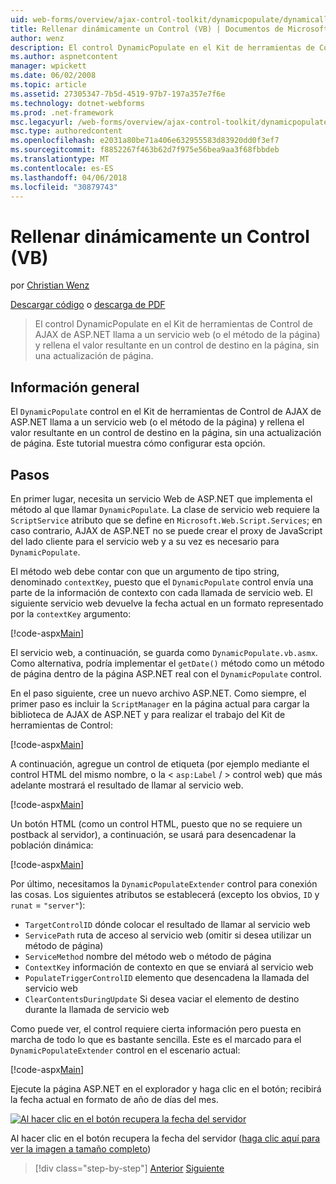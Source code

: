 ```yaml
---
uid: web-forms/overview/ajax-control-toolkit/dynamicpopulate/dynamically-populating-a-control-vb
title: Rellenar dinámicamente un Control (VB) | Documentos de Microsoft
author: wenz
description: El control DynamicPopulate en el Kit de herramientas de Control de AJAX de ASP.NET llama a un servicio web (o el método de la página) y rellena el valor resultante en un control de destino en t...
ms.author: aspnetcontent
manager: wpickett
ms.date: 06/02/2008
ms.topic: article
ms.assetid: 27305347-7b5d-4519-97b7-197a357e7f6e
ms.technology: dotnet-webforms
ms.prod: .net-framework
msc.legacyurl: /web-forms/overview/ajax-control-toolkit/dynamicpopulate/dynamically-populating-a-control-vb
msc.type: authoredcontent
ms.openlocfilehash: e2031a80be71a406e632955583d83920dd0f3ef7
ms.sourcegitcommit: f8852267f463b62d7f975e56bea9aa3f68fbbdeb
ms.translationtype: MT
ms.contentlocale: es-ES
ms.lasthandoff: 04/06/2018
ms.locfileid: "30879743"
---
```

<a name="dynamically-populating-a-control-vb"></a>Rellenar dinámicamente un Control (VB)
====================
por [Christian Wenz](https://github.com/wenz)

[Descargar código](http://download.microsoft.com/download/d/8/f/d8f2f6f9-1b7c-46ad-9252-e1fc81bdea3e/dynamicpopulate0.vb.zip) o [descarga de PDF](http://download.microsoft.com/download/b/6/a/b6ae89ee-df69-4c87-9bfb-ad1eb2b23373/dynamicpopulate0VB.pdf)

> El control DynamicPopulate en el Kit de herramientas de Control de AJAX de ASP.NET llama a un servicio web (o el método de la página) y rellena el valor resultante en un control de destino en la página, sin una actualización de página.


## <a name="overview"></a>Información general

El `DynamicPopulate` control en el Kit de herramientas de Control de AJAX de ASP.NET llama a un servicio web (o el método de la página) y rellena el valor resultante en un control de destino en la página, sin una actualización de página. Este tutorial muestra cómo configurar esta opción.

## <a name="steps"></a>Pasos

En primer lugar, necesita un servicio Web de ASP.NET que implementa el método al que llamar `DynamicPopulate`. La clase de servicio web requiere la `ScriptService` atributo que se define en `Microsoft.Web.Script.Services`; en caso contrario, AJAX de ASP.NET no se puede crear el proxy de JavaScript del lado cliente para el servicio web y a su vez es necesario para `DynamicPopulate`.

El método web debe contar con que un argumento de tipo string, denominado `contextKey`, puesto que el `DynamicPopulate` control envía una parte de la información de contexto con cada llamada de servicio web. El siguiente servicio web devuelve la fecha actual en un formato representado por la `contextKey` argumento:

[!code-aspx[Main](dynamically-populating-a-control-vb/samples/sample1.aspx)]

El servicio web, a continuación, se guarda como `DynamicPopulate.vb.asmx`. Como alternativa, podría implementar el `getDate()` método como un método de página dentro de la página ASP.NET real con el `DynamicPopulate` control.

En el paso siguiente, cree un nuevo archivo ASP.NET. Como siempre, el primer paso es incluir la `ScriptManager` en la página actual para cargar la biblioteca de AJAX de ASP.NET y para realizar el trabajo del Kit de herramientas de Control:

[!code-aspx[Main](dynamically-populating-a-control-vb/samples/sample2.aspx)]

A continuación, agregue un control de etiqueta (por ejemplo mediante el control HTML del mismo nombre, o la &lt; `asp:Label`  / &gt; control web) que más adelante mostrará el resultado de llamar al servicio web.

[!code-aspx[Main](dynamically-populating-a-control-vb/samples/sample3.aspx)]

Un botón HTML (como un control HTML, puesto que no se requiere un postback al servidor), a continuación, se usará para desencadenar la población dinámica:

[!code-aspx[Main](dynamically-populating-a-control-vb/samples/sample4.aspx)]

Por último, necesitamos la `DynamicPopulateExtender` control para conexión las cosas. Los siguientes atributos se establecerá (excepto los obvios, `ID` y `runat` = `"server"`):

- `TargetControlID` dónde colocar el resultado de llamar al servicio web
- `ServicePath` ruta de acceso al servicio web (omitir si desea utilizar un método de página)
- `ServiceMethod` nombre del método web o método de página
- `ContextKey` información de contexto en que se enviará al servicio web
- `PopulateTriggerControlID` elemento que desencadena la llamada del servicio web
- `ClearContentsDuringUpdate` Si desea vaciar el elemento de destino durante la llamada de servicio web

Como puede ver, el control requiere cierta información pero puesta en marcha de todo lo que es bastante sencilla. Este es el marcado para el `DynamicPopulateExtender` control en el escenario actual:

[!code-aspx[Main](dynamically-populating-a-control-vb/samples/sample5.aspx)]

Ejecute la página ASP.NET en el explorador y haga clic en el botón; recibirá la fecha actual en formato de año de días del mes.


[![Al hacer clic en el botón recupera la fecha del servidor](dynamically-populating-a-control-vb/_static/image2.png)](dynamically-populating-a-control-vb/_static/image1.png)

Al hacer clic en el botón recupera la fecha del servidor ([haga clic aquí para ver la imagen a tamaño completo](dynamically-populating-a-control-vb/_static/image3.png))

> [!div class="step-by-step"]
> [Anterior](using-dynamicpopulate-with-a-user-control-and-javascript-cs.md)
> [Siguiente](dynamically-populating-a-control-using-javascript-code-vb.md)
